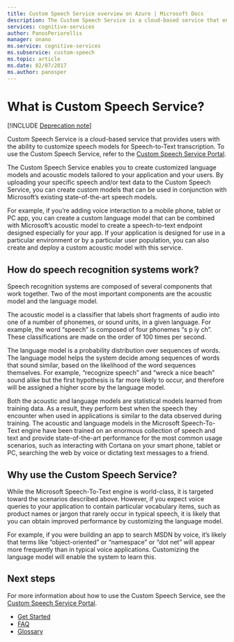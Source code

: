 ```yaml
---
title: Custom Speech Service overview on Azure | Microsoft Docs
description: The Custom Speech Service is a cloud-based service that enables users to customize speech models for speech-to-text transcription.
services: cognitive-services
author: PanosPeriorellis
manager: onano
ms.service: cognitive-services
ms.subservice: custom-speech
ms.topic: article
ms.date: 02/07/2017
ms.author: panosper
---
```


# What is Custom Speech Service?

[!INCLUDE [Deprecation note](../../../includes/cognitive-services-custom-speech-deprecation-note.md)]

Custom Speech Service is a cloud-based service that provides users with the ability to customize speech models for Speech-to-Text transcription.
To use the Custom Speech Service, refer to the [Custom Speech Service Portal](https://cris.ai).

The Custom Speech Service enables you to create customized language models and acoustic models tailored to your application and your users. By uploading your specific speech and/or text data to the Custom Speech Service, you can create custom models that can be used in conjunction with Microsoft’s existing state-of-the-art speech models.

For example, if you’re adding voice interaction to a mobile phone, tablet or PC app, you can create a custom language model that can be combined with Microsoft’s acoustic model to create a speech-to-text endpoint designed especially for your app. If your application is designed for use in a particular environment or by a particular user population, you can also create and deploy a custom acoustic model with this service.


## How do speech recognition systems work?
Speech recognition systems are composed of several components that work together. Two of the most important components are the acoustic model and the language model.

The acoustic model is a classifier that labels short fragments of audio into one of a number of phonemes, or sound units, in a given language. For example, the word “speech” is composed of four phonemes “s p iy ch”. These classifications are made on the order of 100 times per second.

The language model is a probability distribution over sequences of words. The language model helps the system decide among sequences of words that sound similar, based on the likelihood of the word sequences themselves. For example, “recognize speech” and “wreck a nice beach” sound alike but the first hypothesis is far more likely to occur, and therefore will be assigned a higher score by the language model.

Both the acoustic and language models are statistical models learned from training data. As a result, they perform best when the speech they encounter when used in applications is similar to the data observed during training. The acoustic and language models in the Microsoft Speech-To-Text engine have been trained on an enormous collection of speech and text and provide state-of-the-art performance for the most common usage scenarios, such as interacting with Cortana on your smart phone, tablet or PC, searching the web by voice or dictating text messages to a friend.

## Why use the Custom Speech Service?
While the Microsoft Speech-To-Text engine is world-class, it is targeted toward the scenarios described above. However, if you expect voice queries to your application to contain particular vocabulary items, such as product names or jargon that rarely occur in typical speech, it is likely that you can obtain improved performance by customizing the language model.

For example, if you were building an app to search MSDN by voice, it’s likely that terms like “object-oriented” or “namespace” or “dot net” will appear more frequently than in typical voice applications. Customizing the language model will enable the system to learn this.

## Next steps

For more information about how to use the Custom Speech Service, see the [Custom Speech Service Portal](https://cris.ai).

* [Get Started](cognitive-services-custom-speech-get-started.md)
* [FAQ](cognitive-services-custom-speech-faq.md)
* [Glossary](cognitive-services-custom-speech-glossary.md)
